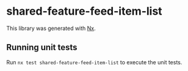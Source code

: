 # shared-feature-feed-item-list

This library was generated with [Nx](https://nx.dev).

## Running unit tests

Run `nx test shared-feature-feed-item-list` to execute the unit tests.

